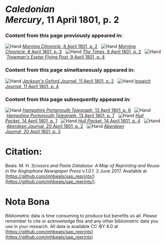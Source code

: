 # *Caledonian Mercury*, 11 April 1801, p. 2  
  
### Content from this page previously appeared in:  
![Hand](http://scissorsandpaste.net/wp-content/uploads/2017/06/smallhandpointer.png) [*Morning Chronicle*, 8 April 1801, p. 2](https://mhbeals.github.io/sap_html/Morning-Chronicle/Morning-Chronicle-8-April-1801-p-2)  
![Hand](http://scissorsandpaste.net/wp-content/uploads/2017/06/smallhandpointer.png) [*Morning Chronicle*, 8 April 1801, p. 3](https://mhbeals.github.io/sap_html/Morning-Chronicle/Morning-Chronicle-8-April-1801-p-3)  
![Hand](http://scissorsandpaste.net/wp-content/uploads/2017/06/smallhandpointer.png) [*The Times*, 8 April 1801, p. 2](https://mhbeals.github.io/sap_html/The-Times/The-Times-8-April-1801-p-2)  
![Hand](http://scissorsandpaste.net/wp-content/uploads/2017/06/smallhandpointer.png) [*Trewman's Exeter Flying Post*, 9 April 1801, p. 4](https://mhbeals.github.io/sap_html/Trewman's-Exeter-Flying-Post/Trewman's-Exeter-Flying-Post-9-April-1801-p-4)  
  
### Content from this page simeltaneously appeared in:  
![Hand](http://scissorsandpaste.net/wp-content/uploads/2017/06/smallhandpointer.png) [*Jackson's Oxford Journal*, 11 April 1801, p. 2](https://mhbeals.github.io/sap_html/Jackson's-Oxford-Journal/Jackson's-Oxford-Journal-11-April-1801-p-2)  
![Hand](http://scissorsandpaste.net/wp-content/uploads/2017/06/smallhandpointer.png) [*Ipswich Journal*, 11 April 1801, p. 4](https://mhbeals.github.io/sap_html/Ipswich-Journal/Ipswich-Journal-11-April-1801-p-4)  
  
### Content from this page subsequently appeared in:  
![Hand](http://scissorsandpaste.net/wp-content/uploads/2017/06/smallhandpointer.png) [*Hampshire Portsmouth Telegraph*, 13 April 1801, p. 6](https://mhbeals.github.io/sap_html/Hampshire-Portsmouth-Telegraph/Hampshire-Portsmouth-Telegraph-13-April-1801-p-6)  
![Hand](http://scissorsandpaste.net/wp-content/uploads/2017/06/smallhandpointer.png) [*Hampshire Portsmouth Telegraph*, 13 April 1801, p. 7](https://mhbeals.github.io/sap_html/Hampshire-Portsmouth-Telegraph/Hampshire-Portsmouth-Telegraph-13-April-1801-p-7)  
![Hand](http://scissorsandpaste.net/wp-content/uploads/2017/06/smallhandpointer.png) [*Hull Packet*, 14 April 1801, p. 1](https://mhbeals.github.io/sap_html/Hull-Packet/Hull-Packet-14-April-1801-p-1)  
![Hand](http://scissorsandpaste.net/wp-content/uploads/2017/06/smallhandpointer.png) [*Hull Packet*, 14 April 1801, p. 4](https://mhbeals.github.io/sap_html/Hull-Packet/Hull-Packet-14-April-1801-p-4)  
![Hand](http://scissorsandpaste.net/wp-content/uploads/2017/06/smallhandpointer.png) [*Aberdeen Journal*, 20 April 1801, p. 2](https://mhbeals.github.io/sap_html/Aberdeen-Journal/Aberdeen-Journal-20-April-1801-p-2)  
![Hand](http://scissorsandpaste.net/wp-content/uploads/2017/06/smallhandpointer.png) [*Aberdeen Journal*, 20 April 1801, p. 3](https://mhbeals.github.io/sap_html/Aberdeen-Journal/Aberdeen-Journal-20-April-1801-p-3)  


# Citation: 

Beals. M. H. *Scissors and Paste Database: A Map of Reprinting and Reuse in the Anglophone Newspaper Press v.1.0.1.* 2 June 2017. Available at [https://github.com/mhbeals/sap_reprints/](https://github.com/mhbeals/sap_reprints/). 

# Nota Bona

Bibliometric data is time consuming to produce but benefits us all. Please remember to cite or acknowledge this and any other bibliometric data you use in your research. All data is available CC-BY 4.0 at [https://github.com/mhbeals/sap_reprints](https://github.com/mhbeals/sap_reprints)